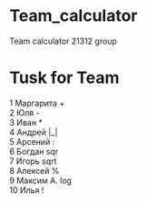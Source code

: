 # Team_calculator
Team calculator 21312 group
       
# Tusk for Team
1 Маргарита + <br>
2 Юля - <br>
3 Иван * <br>
4 Андрей |_| <br>
5 Арсений : <br>
6 Богдан sqr <br>
7 Игорь sqrt <br>
8 Алексей  % <br>
9 Максим А. log <br>
10 Илья ! <br>


